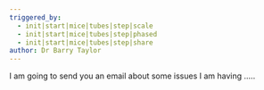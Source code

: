 ```yaml
---
triggered_by:
  - init|start|mice|tubes|step|scale
  - init|start|mice|tubes|step|phased
  - init|start|mice|tubes|step|share
author: Dr Barry Taylor
---
```

I am going to send you an email about some issues I am having .....

